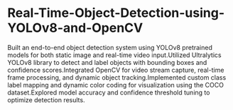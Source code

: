 # Real-Time-Object-Detection-using-YOLOv8-and-OpenCV
Built an end-to-end object detection system using YOLOv8 pretrained models for both static image and real-time video input.Utilized Ultralytics YOLOv8 library to detect and label objects with bounding boxes and confidence scores.Integrated OpenCV for video stream capture, real-time frame processing, and dynamic object tracking.Implemented custom class label mapping and dynamic color coding for visualization using the COCO dataset.Explored model accuracy and confidence threshold tuning to optimize detection results.
